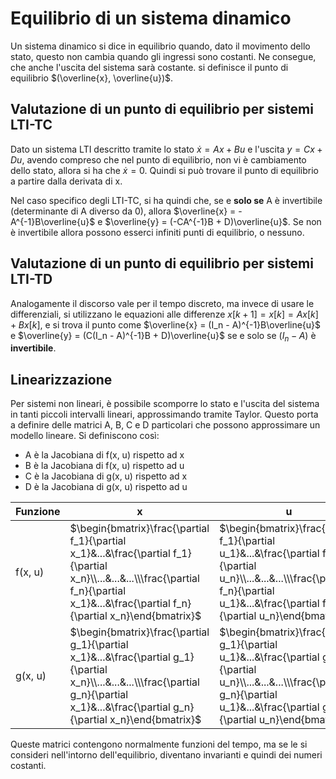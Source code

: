 # Equilibrio di un sistema dinamico
Un sistema dinamico si dice in equilibrio quando, dato il movimento dello stato, questo non cambia quando gli ingressi sono costanti. Ne consegue, che anche l'uscita del sistema sarà costante. si definisce il punto di equilibrio $(\overline{x}, \overline{u})$.

## Valutazione di un punto di equilibrio per sistemi LTI-TC
Dato un sistema LTI descritto tramite lo stato $\dot{x} = Ax + Bu$ e l'uscita $y = Cx + Du$, avendo compreso che nel punto di equilibrio, non vi è cambiamento dello stato, allora si ha che $\dot{x} = 0$. Quindi si può trovare il punto di equilibrio a partire dalla derivata di x.

Nel caso specifico degli LTI-TC, si ha quindi che, se e **solo se** A è invertibile (determinante di A diverso da 0), allora $\overline{x} = -A^{-1}B\overline{u}$ e $\overline{y} = (-CA^{-1}B + D)\overline{u}$. Se non è invertibile allora possono esserci infiniti punti di equilibrio, o nessuno.

## Valutazione di un punto di equilibrio per sistemi LTI-TD
Analogamente il discorso vale per il tempo discreto, ma invece di usare le differenziali, si utilizzano le equazioni alle differenze $x[k + 1] = x[k] = Ax[k] + Bx[k]$, e si trova il punto come $\overline{x} = (I_n - A)^{-1}B\overline{u}$ e $\overline{y} = (C(I_n - A)^{-1}B + D)\overline{u}$ se e solo se $(I_n - A)$ è **invertibile**.

## Linearizzazione
Per sistemi non lineari, è possibile scomporre lo stato e l'uscita del sistema in tanti piccoli intervalli lineari, approssimando tramite Taylor. Questo porta a definire delle matrici A, B, C e D particolari che possono approssimare un modello lineare. Si definiscono così:

- A è la Jacobiana di f(x, u) rispetto ad x
- B è la Jacobiana di f(x, u) rispetto ad u
- C è la Jacobiana di g(x, u) rispetto ad x
- D è la Jacobiana di g(x, u) rispetto ad u

| Funzione | x | u |
| -------- | -------- | -- |
| f(x, u) | $\begin{bmatrix}\frac{\partial f_1}{\partial x_1}&...&\frac{\partial f_1}{\partial x_n}\\...&...&...\\\frac{\partial f_n}{\partial x_1}&...&\frac{\partial f_n}{\partial x_n}\end{bmatrix}$ | $\begin{bmatrix}\frac{\partial f_1}{\partial u_1}&...&\frac{\partial f_1}{\partial u_n}\\...&...&...\\\frac{\partial f_n}{\partial u_1}&...&\frac{\partial f_n}{\partial u_n}\end{bmatrix}$ |
| g(x, u) | $\begin{bmatrix}\frac{\partial g_1}{\partial x_1}&...&\frac{\partial g_1}{\partial x_n}\\...&...&...\\\frac{\partial g_n}{\partial x_1}&...&\frac{\partial g_n}{\partial x_n}\end{bmatrix}$ | $\begin{bmatrix}\frac{\partial g_1}{\partial u_1}&...&\frac{\partial g_1}{\partial u_n}\\...&...&...\\\frac{\partial g_n}{\partial u_1}&...&\frac{\partial g_n}{\partial u_n}\end{bmatrix}$ |

Queste matrici contengono normalmente funzioni del tempo, ma se le si consideri nell'intorno dell'equilibrio, diventano invarianti e quindi dei numeri costanti.
